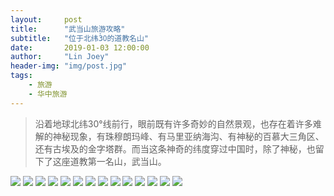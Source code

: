 ```yaml
---
layout:     post
title:      "武当山旅游攻略"
subtitle:   "位于北纬30〫的道教名山"
date:       2019-01-03 12:00:00
author:     "Lin Joey"
header-img: "img/post.jpg"
tags:
    - 旅游
    - 华中旅游
---
```

>沿着地球北纬30°线前行，眼前既有许多奇妙的自然景观，也存在着许多难解的神秘现象，有珠穆朗玛峰、有马里亚纳海沟、有神秘的百慕大三角区、还有古埃及的金字塔群。而当这条神奇的纬度穿过中国时，除了神秘，也留下了这座道教第一名山，武当山。

![](https://linjoey-image.oss-cn-beijing.aliyuncs.com/我是驴友-武当山_页面_01.jpg)
![](https://linjoey-image.oss-cn-beijing.aliyuncs.com/我是驴友-武当山_页面_02.jpg)
![](https://linjoey-image.oss-cn-beijing.aliyuncs.com/我是驴友-武当山_页面_03.jpg)
![](https://linjoey-image.oss-cn-beijing.aliyuncs.com/我是驴友-武当山_页面_04.jpg)
![](https://linjoey-image.oss-cn-beijing.aliyuncs.com/我是驴友-武当山_页面_05.jpg)
![](https://linjoey-image.oss-cn-beijing.aliyuncs.com/我是驴友-武当山_页面_06.jpg)
![](https://linjoey-image.oss-cn-beijing.aliyuncs.com/我是驴友-武当山_页面_07.jpg)
![](https://linjoey-image.oss-cn-beijing.aliyuncs.com/我是驴友-武当山_页面_08.jpg)
![](https://linjoey-image.oss-cn-beijing.aliyuncs.com/我是驴友-武当山_页面_09.jpg)
![](https://linjoey-image.oss-cn-beijing.aliyuncs.com/我是驴友-武当山_页面_10.jpg)
![](https://linjoey-image.oss-cn-beijing.aliyuncs.com/我是驴友-武当山_页面_11.jpg)
![](https://linjoey-image.oss-cn-beijing.aliyuncs.com/我是驴友-武当山_页面_12.jpg)
![](https://linjoey-image.oss-cn-beijing.aliyuncs.com/我是驴友-武当山_页面_13.jpg)
![](https://linjoey-image.oss-cn-beijing.aliyuncs.com/我是驴友-武当山_页面_14.jpg)

